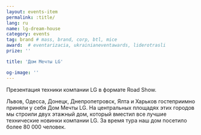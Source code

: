 ```yaml
---
layout: events-item
permalink: :title/
lang: ru
name: lg-dream-house
category: events
tag: brand # mass, brand, corp, btl, mice
award:  # eventarizacia, ukrainianeventawards, liderotrasli
prize: ''

title: 'Дом Мечты LG'

og-image: ''
---
```


Презентация техники компании LG в формате Road Show.

Львов, Одесса, Донецк, Днепропетровск, Ялта и Харьков гостеприимно приняли у себя Дом Мечты LG. На центральных площадях этих городов мы строили двух этажный дом, который вместил все лучшие технические новинки компании LG. За время тура наш дом посетило более 80 000 человек.
